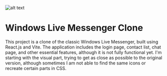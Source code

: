 ![alt text](https://usbeketrica.com/media/106032/download/msn_ouverture.jpg?v=1&inline=1)
# Windows Live Messenger Clone
This project is a clone of the classic Windows Live Messenger, built using React.js and Vite. 
The application includes the login page, contact list, chat page, and other essential features, although it is not fully functional yet.
I'm starting with the visual part, trying to get as close as possible to the original version, although sometimes I am not able to find the same icons or recreate certain parts in CSS.
